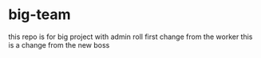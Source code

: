 # big-team
this repo is for big project with admin roll
first change from the worker
this is a change from the new boss
